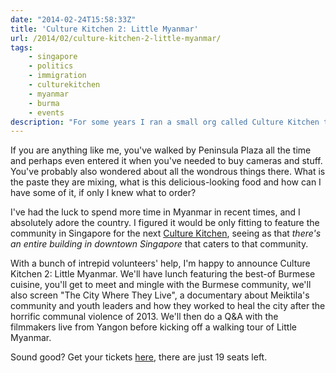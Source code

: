 ```yaml
---
date: "2014-02-24T15:58:33Z"
title: 'Culture Kitchen 2: Little Myanmar'
url: /2014/02/culture-kitchen-2-little-myanmar/
tags:
    - singapore
    - politics
    - immigration
    - culturekitchen
    - myanmar
    - burma
    - events
description: "For some years I ran a small org called Culture Kitchen that wanted to expose Singaporeans to the cultures of different migrants to Singapore, through food."
---
```


If you are anything like me, you've walked by Peninsula Plaza all the time and perhaps even entered it when you've needed to buy cameras and stuff. You've probably also wondered about all the wondrous things there. What is the paste they are mixing, what is this delicious-looking food and how can I have some of it, if only I knew what to order?

I've had the luck to spend more time in Myanmar in recent times, and I absolutely adore the country. I figured it would be only fitting to feature the community in Singapore for the next [Culture Kitchen](http://culturekitchen.sg), seeing as that _there's an entire building in downtown Singapore_ that caters to that community.

With a bunch of intrepid volunteers' help, I'm happy to announce Culture Kitchen 2: Little Myanmar. We'll have lunch featuring the best-of Burmese cuisine, you'll get to meet and mingle with the Burmese community, we'll also screen "The City Where They Live", a documentary about Meiktila's community and youth leaders and how they worked to heal the city after the horrific communal violence of 2013. We'll then do a Q&A with the filmmakers live from Yangon before kicking off a walking tour of Little Myanmar.

Sound good? Get your tickets [here](http://peatix.com/event/30159/view), there are just 19 seats left.

